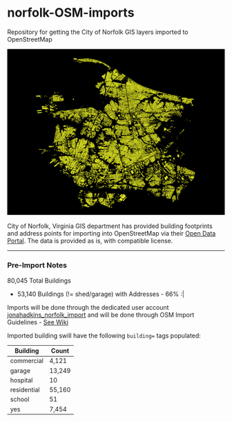 norfolk-OSM-imports
===================

Repository for getting the City of Norfolk GIS layers imported to OpenStreetMap  


![](https://raw.githubusercontent.com/jonahadkins/norfolk-OSM-imports/master/norfolk_qgis.png)

City of Norfolk, Virginia GIS department has provided building footprints and address points for importing into OpenStreetMap via their [Open Data Portal](http://data.orf.opendata.arcgis.com/). The data is provided as is, with compatible license.  

---  
### Pre-Import Notes  

80,045 Total Buildings  
* 53,140 Buildings (!= shed/garage) with Addresses - 66%  :|

Imports will be done through the dedicated user account [jonahadkins_norfolk_import](https://www.openstreetmap.org/user/jonahadkins_vabeach_imports/) and will be done through OSM Import Guidelines - [See Wiki](https://wiki.openstreetmap.org/wiki/City_of_Norfolk)  


Imported building swill have the following `building=` tags populated:  

| Building  |   Count |
| ------------- | ------------- |
| commercial  | 4,121  |
| garage  | 13,249  |
| hospital  | 10  |
| residential  | 55,160  |
| school  | 51  |
| yes  | 7,454  |

